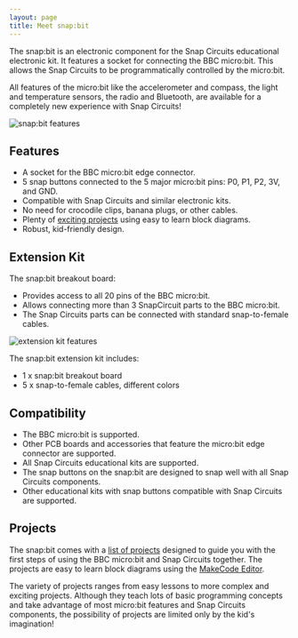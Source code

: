 ```yaml
---
layout: page
title: Meet snap:bit
---
```


The snap:bit is an electronic component for the Snap Circuits educational electronic kit. It features a socket for connecting the BBC micro:bit. This allows the Snap Circuits to be programmatically controlled by the micro:bit.

All features of the micro:bit like the accelerometer and compass, the light and temperature sensors, the radio and Bluetooth, are available for a completely new experience with Snap Circuits!

![snap:bit features](../assets/images/features.jpg)

<a name="features"/>

Features
--------
- A socket for the BBC micro:bit edge connector.
- 5 snap buttons connected to the 5 major micro:bit pins: P0, P1, P2, 3V, and GND.
- Compatible with Snap Circuits and similar electronic kits.
- No need for crocodile clips, banana plugs, or other cables.
- Plenty of [exciting projects](projects) using easy to learn block diagrams.
- Robust, kid-friendly design.

<a name="extension-kit"/>

Extension Kit
-------------
The snap:bit breakout board:
- Provides access to all 20 pins of the BBC micro:bit.
- Allows connecting more than 3 SnapCircuit parts to the BBC micro:bit.
- The Snap Circuits parts can be connected with standard snap-to-female cables.

![extension kit features](../assets/images/features-extension-kit.jpg)

The snap:bit extension kit includes:
- 1 x snap:bit breakout board
- 5 x snap-to-female cables, different colors

<a name="compatibility"/>

Compatibility
-------------
- The BBC micro:bit is supported.
- Other PCB boards and accessories that feature the micro:bit edge connector are supported.
- All Snap Circuits educational kits are supported.
- The snap buttons on the snap:bit are designed to snap well with all Snap Circuits components.
- Other educational kits with snap buttons compatible with Snap Circuits are supported.

<a name="projects"/>

Projects
--------
The snap:bit comes with a [list of projects](projects) designed to guide you with the first steps of using the BBC micro:bit and Snap Circuits together. The projects are easy to learn block diagrams using the [MakeCode Editor](https://makecode.microbit.org/).

The variety of projects ranges from easy lessons to more complex and exciting projects. Although they teach lots of basic programming concepts and take advantage of most micro:bit features and Snap Circuits components, the possibility of projects are limited only by the kid's imagination!